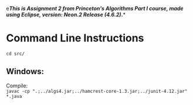 e***This is Assignment 2 from Princeton's Algorithms Part I course, made using Eclipse, version: Neon.2 Release (4.6.2)*.***

# Command Line Instructions

`cd src/`

## Windows:  
Compile:  
 `javac -cp ".;../algs4.jar;../hamcrest-core-1.3.jar;../junit-4.12.jar" *.java`

